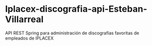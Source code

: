 # Iplacex-discografia-api-Esteban-Villarreal
API REST Spring para administración de discografías favoritas de empleados de IPLACEX
